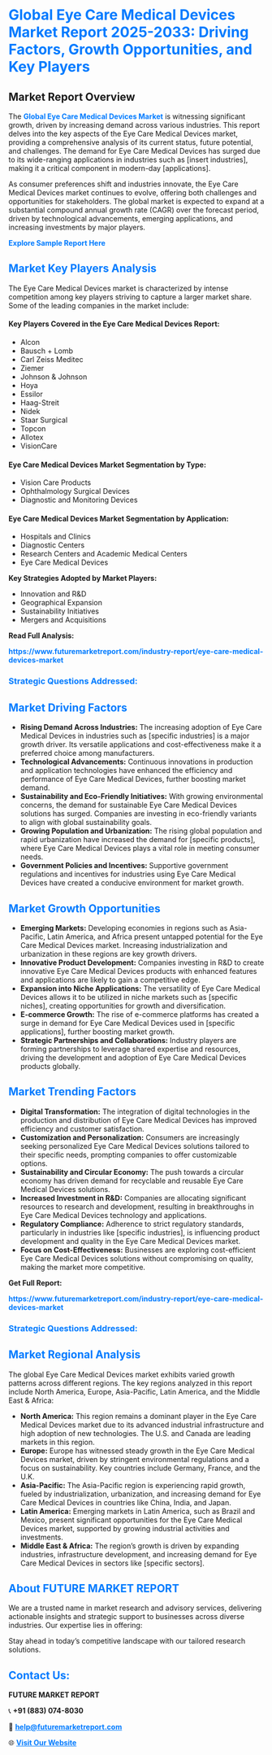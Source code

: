 <h1 style="color: #007BFF;">Global Eye Care Medical Devices Market Report 2025-2033: Driving Factors, Growth Opportunities, and Key Players</h1>

<section id="overview">
<h2>Market Report Overview</h2>
<p>The <a href="https://www.futuremarketreport.com/industry-report/eye-care-medical-devices-market" style="color: #007BFF; text-decoration: none;"><strong>Global Eye Care Medical Devices Market</strong></a> is witnessing significant growth, driven by increasing demand across various industries. This report delves into the key aspects of the Eye Care Medical Devices market, providing a comprehensive analysis of its current status, future potential, and challenges. The demand for Eye Care Medical Devices has surged due to its wide-ranging applications in industries such as [insert industries], making it a critical component in modern-day [applications].</p>
<p>As consumer preferences shift and industries innovate, the Eye Care Medical Devices market continues to evolve, offering both challenges and opportunities for stakeholders. The global market is expected to expand at a substantial compound annual growth rate (CAGR) over the forecast period, driven by technological advancements, emerging applications, and increasing investments by major players.</p>
</section>

<section id="overview">
<p><a href="https://www.futuremarketreport.com/request-sample/reportId=113100" style="color: #007BFF; text-decoration: none;"><strong>Explore Sample Report Here</strong></a></p>
</section>

<section id="key-players">
<h2 style="color: #007BFF;">Market Key Players Analysis</h2>
<p>The Eye Care Medical Devices market is characterized by intense competition among key players striving to capture a larger market share. Some of the leading companies in the market include:</p>
<h4>Key Players Covered in the Eye Care Medical Devices Report:</h4>
<ul><li>Alcon</li><li>Bausch + Lomb</li><li>Carl Zeiss Meditec</li><li>Ziemer</li><li>Johnson &amp; Johnson</li><li>Hoya</li><li>Essilor</li><li>Haag-Streit</li><li>Nidek</li><li>Staar Surgical</li><li>Topcon</li><li>Allotex</li><li>VisionCare</li></ul>
<h4>Eye Care Medical Devices Market Segmentation by Type:</h4>
<ul><li>Vision Care Products</li><li>Ophthalmology Surgical Devices</li><li>Diagnostic and Monitoring Devices</li></ul>

<h4>Eye Care Medical Devices Market Segmentation by Application:</h4>
<ul><li>Hospitals and Clinics</li><li>Diagnostic Centers</li><li>Research Centers and Academic Medical Centers</li><li>Eye Care Medical Devices</li></ul>
<p><strong>Key Strategies Adopted by Market Players:</strong></p>
<ul>
<li>Innovation and R&D</li>
<li>Geographical Expansion</li>
<li>Sustainability Initiatives</li>
<li>Mergers and Acquisitions</li>
</ul>
</section>

<section>
<p><strong>Read Full Analysis: </strong></p><a href="https://www.futuremarketreport.com/industry-report/eye-care-medical-devices-market" style="color: #007BFF; text-decoration: none;"><strong>https://www.futuremarketreport.com/industry-report/eye-care-medical-devices-market</strong></a>
<h3 style="color: #007BFF;">Strategic Questions Addressed:</h3>
</section>

<section id="driving-factors">
<h2 style="color: #007BFF;">Market Driving Factors</h2>
<ul>
<li><strong>Rising Demand Across Industries:</strong> The increasing adoption of Eye Care Medical Devices in industries such as [specific industries] is a major growth driver. Its versatile applications and cost-effectiveness make it a preferred choice among manufacturers.</li>
<li><strong>Technological Advancements:</strong> Continuous innovations in production and application technologies have enhanced the efficiency and performance of Eye Care Medical Devices, further boosting market demand.</li>
<li><strong>Sustainability and Eco-Friendly Initiatives:</strong> With growing environmental concerns, the demand for sustainable Eye Care Medical Devices solutions has surged. Companies are investing in eco-friendly variants to align with global sustainability goals.</li>
<li><strong>Growing Population and Urbanization:</strong> The rising global population and rapid urbanization have increased the demand for [specific products], where Eye Care Medical Devices plays a vital role in meeting consumer needs.</li>
<li><strong>Government Policies and Incentives:</strong> Supportive government regulations and incentives for industries using Eye Care Medical Devices have created a conducive environment for market growth.</li>
</ul>
</section>

<section id="growth-opportunities">
<h2 style="color: #007BFF;">Market Growth Opportunities</h2>
<ul>
<li><strong>Emerging Markets:</strong> Developing economies in regions such as Asia-Pacific, Latin America, and Africa present untapped potential for the Eye Care Medical Devices market. Increasing industrialization and urbanization in these regions are key growth drivers.</li>
<li><strong>Innovative Product Development:</strong> Companies investing in R&D to create innovative Eye Care Medical Devices products with enhanced features and applications are likely to gain a competitive edge.</li>
<li><strong>Expansion into Niche Applications:</strong> The versatility of Eye Care Medical Devices allows it to be utilized in niche markets such as [specific niches], creating opportunities for growth and diversification.</li>
<li><strong>E-commerce Growth:</strong> The rise of e-commerce platforms has created a surge in demand for Eye Care Medical Devices used in [specific applications], further boosting market growth.</li>
<li><strong>Strategic Partnerships and Collaborations:</strong> Industry players are forming partnerships to leverage shared expertise and resources, driving the development and adoption of Eye Care Medical Devices products globally.</li>
</ul>
</section>

<section id="trending-factors">
<h2 style="color: #007BFF;">Market Trending Factors</h2>
<ul>
<li><strong>Digital Transformation:</strong> The integration of digital technologies in the production and distribution of Eye Care Medical Devices has improved efficiency and customer satisfaction.</li>
<li><strong>Customization and Personalization:</strong> Consumers are increasingly seeking personalized Eye Care Medical Devices solutions tailored to their specific needs, prompting companies to offer customizable options.</li>
<li><strong>Sustainability and Circular Economy:</strong> The push towards a circular economy has driven demand for recyclable and reusable Eye Care Medical Devices solutions.</li>
<li><strong>Increased Investment in R&D:</strong> Companies are allocating significant resources to research and development, resulting in breakthroughs in Eye Care Medical Devices technology and applications.</li>
<li><strong>Regulatory Compliance:</strong> Adherence to strict regulatory standards, particularly in industries like [specific industries], is influencing product development and quality in the Eye Care Medical Devices market.</li>
<li><strong>Focus on Cost-Effectiveness:</strong> Businesses are exploring cost-efficient Eye Care Medical Devices solutions without compromising on quality, making the market more competitive.</li>
</ul>
</section>

<section>
<p><strong>Get Full Report: </strong></p><a href="https://www.futuremarketreport.com/industry-report/eye-care-medical-devices-market" style="color: #007BFF; text-decoration: none;"><strong>https://www.futuremarketreport.com/industry-report/eye-care-medical-devices-market</strong></a>
<h3 style="color: #007BFF;">Strategic Questions Addressed:</h3>
</section>


<section id="regional-analysis">
<h2 style="color: #007BFF;">Market Regional Analysis</h2>
<p>The global Eye Care Medical Devices market exhibits varied growth patterns across different regions. The key regions analyzed in this report include North America, Europe, Asia-Pacific, Latin America, and the Middle East & Africa:</p>
<ul>
<li><strong>North America:</strong> This region remains a dominant player in the Eye Care Medical Devices market due to its advanced industrial infrastructure and high adoption of new technologies. The U.S. and Canada are leading markets in this region.</li>
<li><strong>Europe:</strong> Europe has witnessed steady growth in the Eye Care Medical Devices market, driven by stringent environmental regulations and a focus on sustainability. Key countries include Germany, France, and the U.K.</li>
<li><strong>Asia-Pacific:</strong> The Asia-Pacific region is experiencing rapid growth, fueled by industrialization, urbanization, and increasing demand for Eye Care Medical Devices in countries like China, India, and Japan.</li>
<li><strong>Latin America:</strong> Emerging markets in Latin America, such as Brazil and Mexico, present significant opportunities for the Eye Care Medical Devices market, supported by growing industrial activities and investments.</li>
<li><strong>Middle East & Africa:</strong> The region’s growth is driven by expanding industries, infrastructure development, and increasing demand for Eye Care Medical Devices in sectors like [specific sectors].</li>
</ul>
</section>

<footer>
<h2 style="color: #007BFF;">About FUTURE MARKET REPORT</h2>
<p>We are a trusted name in market research and advisory services, delivering actionable insights and strategic support to businesses across diverse industries. Our expertise lies in offering:</p>

<p>Stay ahead in today’s competitive landscape with our tailored research solutions.</p>

<h2 style="color: #007BFF;">Contact Us:</h2>
<p><strong>FUTURE MARKET REPORT</strong></p>
<p>📞 <strong>+91 (883) 074-8030</strong></p>
<p>📧 <strong><a href="mailto:help@futuremarketreport.com" style="color: #007BFF;">help@futuremarketreport.com</a></strong></p>
<p>🌐 <strong><a href="https://www.futuremarketreport.com/" style="color: #007BFF;">Visit Our Website</a></strong></p>
</footer>
